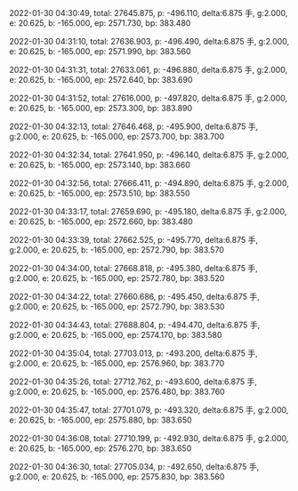2022-01-30 04:30:49, total: 27645.875, p: -496.110, delta:6.875 手, g:2.000, e: 20.625, b: -165.000, ep: 2571.730, bp: 383.480

2022-01-30 04:31:10, total: 27636.903, p: -496.490, delta:6.875 手, g:2.000, e: 20.625, b: -165.000, ep: 2571.990, bp: 383.560

2022-01-30 04:31:31, total: 27633.061, p: -496.880, delta:6.875 手, g:2.000, e: 20.625, b: -165.000, ep: 2572.640, bp: 383.690

2022-01-30 04:31:52, total: 27616.000, p: -497.820, delta:6.875 手, g:2.000, e: 20.625, b: -165.000, ep: 2573.300, bp: 383.890

2022-01-30 04:32:13, total: 27646.468, p: -495.900, delta:6.875 手, g:2.000, e: 20.625, b: -165.000, ep: 2573.700, bp: 383.700

2022-01-30 04:32:34, total: 27641.950, p: -496.140, delta:6.875 手, g:2.000, e: 20.625, b: -165.000, ep: 2573.140, bp: 383.660

2022-01-30 04:32:56, total: 27666.411, p: -494.890, delta:6.875 手, g:2.000, e: 20.625, b: -165.000, ep: 2573.510, bp: 383.550

2022-01-30 04:33:17, total: 27659.690, p: -495.180, delta:6.875 手, g:2.000, e: 20.625, b: -165.000, ep: 2572.660, bp: 383.480

2022-01-30 04:33:39, total: 27662.525, p: -495.770, delta:6.875 手, g:2.000, e: 20.625, b: -165.000, ep: 2572.790, bp: 383.570

2022-01-30 04:34:00, total: 27668.818, p: -495.380, delta:6.875 手, g:2.000, e: 20.625, b: -165.000, ep: 2572.780, bp: 383.520

2022-01-30 04:34:22, total: 27660.686, p: -495.450, delta:6.875 手, g:2.000, e: 20.625, b: -165.000, ep: 2572.790, bp: 383.530

2022-01-30 04:34:43, total: 27688.804, p: -494.470, delta:6.875 手, g:2.000, e: 20.625, b: -165.000, ep: 2574.170, bp: 383.580

2022-01-30 04:35:04, total: 27703.013, p: -493.200, delta:6.875 手, g:2.000, e: 20.625, b: -165.000, ep: 2576.960, bp: 383.770

2022-01-30 04:35:26, total: 27712.762, p: -493.600, delta:6.875 手, g:2.000, e: 20.625, b: -165.000, ep: 2576.480, bp: 383.760

2022-01-30 04:35:47, total: 27701.079, p: -493.320, delta:6.875 手, g:2.000, e: 20.625, b: -165.000, ep: 2575.880, bp: 383.650

2022-01-30 04:36:08, total: 27710.199, p: -492.930, delta:6.875 手, g:2.000, e: 20.625, b: -165.000, ep: 2576.270, bp: 383.650

2022-01-30 04:36:30, total: 27705.034, p: -492.650, delta:6.875 手, g:2.000, e: 20.625, b: -165.000, ep: 2575.830, bp: 383.560